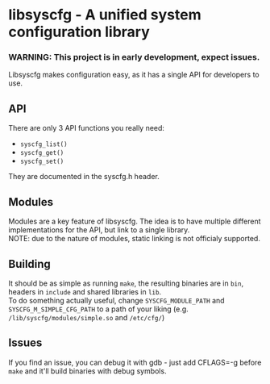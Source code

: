 # libsyscfg - A unified system configuration library

### WARNING: This project is in early development, expect issues. 

Libsyscfg makes configuration easy, as it has a single API for developers to use.

## API

There are only 3 API functions you really need:
- ```syscfg_list()```
- ```syscfg_get()```
- ```syscfg_set()```

They are documented in the syscfg.h header.

## Modules

Modules are a key feature of libsyscfg. The idea is to have multiple different implementations for the API, but link to a single library.  
NOTE: due to the nature of modules, static linking is not officialy supported.

## Building
It should be as simple as running `make`, the resulting binaries are in `bin`, headers in `include` and shared libraries in `lib`.  
To do something actually useful, change `SYSCFG_MODULE_PATH` and `SYSCFG_M_SIMPLE_CFG_PATH` to a path of your liking (e.g. `/lib/syscfg/modules/simple.so` and `/etc/cfg/`)

## Issues
If you find an issue, you can debug it with gdb - just add CFLAGS=-g before `make` and it'll build binaries with debug symbols.